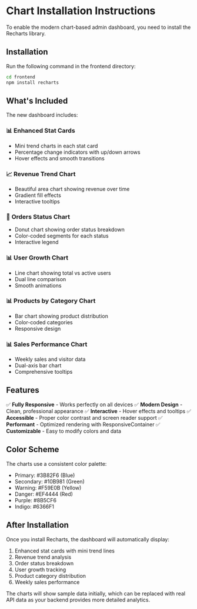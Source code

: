 # Chart Installation Instructions

To enable the modern chart-based admin dashboard, you need to install the Recharts library.

## Installation

Run the following command in the frontend directory:

```bash
cd frontend
npm install recharts
```

## What's Included

The new dashboard includes:

### 📊 **Enhanced Stat Cards**
- Mini trend charts in each stat card
- Percentage change indicators with up/down arrows
- Hover effects and smooth transitions

### 📈 **Revenue Trend Chart**
- Beautiful area chart showing revenue over time
- Gradient fill effects
- Interactive tooltips

### 🥧 **Orders Status Chart**
- Donut chart showing order status breakdown
- Color-coded segments for each status
- Interactive legend

### 📊 **User Growth Chart**
- Line chart showing total vs active users
- Dual line comparison
- Smooth animations

### 📊 **Products by Category Chart**
- Bar chart showing product distribution
- Color-coded categories
- Responsive design

### 📊 **Sales Performance Chart**
- Weekly sales and visitor data
- Dual-axis bar chart
- Comprehensive tooltips

## Features

✅ **Fully Responsive** - Works perfectly on all devices
✅ **Modern Design** - Clean, professional appearance
✅ **Interactive** - Hover effects and tooltips
✅ **Accessible** - Proper color contrast and screen reader support
✅ **Performant** - Optimized rendering with ResponsiveContainer
✅ **Customizable** - Easy to modify colors and data

## Color Scheme

The charts use a consistent color palette:
- Primary: #3B82F6 (Blue)
- Secondary: #10B981 (Green)
- Warning: #F59E0B (Yellow)
- Danger: #EF4444 (Red)
- Purple: #8B5CF6
- Indigo: #6366F1

## After Installation

Once you install Recharts, the dashboard will automatically display:
1. Enhanced stat cards with mini trend lines
2. Revenue trend analysis
3. Order status breakdown
4. User growth tracking
5. Product category distribution
6. Weekly sales performance

The charts will show sample data initially, which can be replaced with real API data as your backend provides more detailed analytics.


